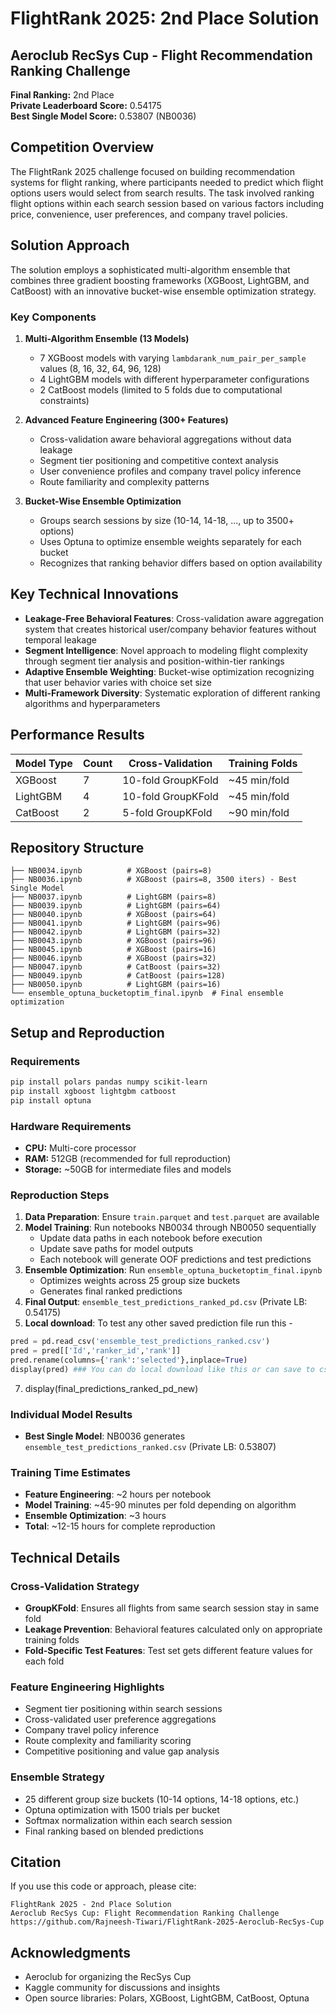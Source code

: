 # FlightRank 2025: 2nd Place Solution
## Aeroclub RecSys Cup - Flight Recommendation Ranking Challenge

**Final Ranking:** 2nd Place  
**Private Leaderboard Score:** 0.54175  
**Best Single Model Score:** 0.53807 (NB0036)

## Competition Overview

The FlightRank 2025 challenge focused on building recommendation systems for flight ranking, where participants needed to predict which flight options users would select from search results. The task involved ranking flight options within each search session based on various factors including price, convenience, user preferences, and company travel policies.

## Solution Approach

The solution employs a sophisticated multi-algorithm ensemble that combines three gradient boosting frameworks (XGBoost, LightGBM, and CatBoost) with an innovative bucket-wise ensemble optimization strategy.

### Key Components

1. **Multi-Algorithm Ensemble (13 Models)**
   - 7 XGBoost models with varying `lambdarank_num_pair_per_sample` values (8, 16, 32, 64, 96, 128)
   - 4 LightGBM models with different hyperparameter configurations  
   - 2 CatBoost models (limited to 5 folds due to computational constraints)

2. **Advanced Feature Engineering (300+ Features)**
   - Cross-validation aware behavioral aggregations without data leakage
   - Segment tier positioning and competitive context analysis
   - User convenience profiles and company travel policy inference
   - Route familiarity and complexity patterns

3. **Bucket-Wise Ensemble Optimization**
   - Groups search sessions by size (10-14, 14-18, ..., up to 3500+ options)
   - Uses Optuna to optimize ensemble weights separately for each bucket
   - Recognizes that ranking behavior differs based on option availability

## Key Technical Innovations

- **Leakage-Free Behavioral Features**: Cross-validation aware aggregation system that creates historical user/company behavior features without temporal leakage
- **Segment Intelligence**: Novel approach to modeling flight complexity through segment tier analysis and position-within-tier rankings
- **Adaptive Ensemble Weighting**: Bucket-wise optimization recognizing that user behavior varies with choice set size
- **Multi-Framework Diversity**: Systematic exploration of different ranking algorithms and hyperparameters

## Performance Results

| Model Type | Count | Cross-Validation | Training Folds |
|------------|-------|------------------|----------------|
| XGBoost | 7 | 10-fold GroupKFold | ~45 min/fold |
| LightGBM | 4 | 10-fold GroupKFold | ~45 min/fold |
| CatBoost | 2 | 5-fold GroupKFold | ~90 min/fold |


## Repository Structure

```
├── NB0034.ipynb          # XGBoost (pairs=8)
├── NB0036.ipynb          # XGBoost (pairs=8, 3500 iters) - Best Single Model
├── NB0037.ipynb          # LightGBM (pairs=8)
├── NB0039.ipynb          # LightGBM (pairs=64)
├── NB0040.ipynb          # XGBoost (pairs=64)
├── NB0041.ipynb          # LightGBM (pairs=96)
├── NB0042.ipynb          # LightGBM (pairs=32)
├── NB0043.ipynb          # XGBoost (pairs=96)
├── NB0045.ipynb          # XGBoost (pairs=16)
├── NB0046.ipynb          # XGBoost (pairs=32)
├── NB0047.ipynb          # CatBoost (pairs=32)
├── NB0049.ipynb          # CatBoost (pairs=128)
├── NB0050.ipynb          # LightGBM (pairs=16)
└── ensemble_optuna_bucketoptim_final.ipynb  # Final ensemble optimization
```

## Setup and Reproduction

### Requirements

```bash
pip install polars pandas numpy scikit-learn
pip install xgboost lightgbm catboost
pip install optuna
```

### Hardware Requirements

- **CPU:** Multi-core processor
- **RAM:** 512GB (recommended for full reproduction)
- **Storage:** ~50GB for intermediate files and models

### Reproduction Steps

1. **Data Preparation**: Ensure `train.parquet` and `test.parquet` are available
2. **Model Training**: Run notebooks NB0034 through NB0050 sequentially
   - Update data paths in each notebook before execution
   - Update save paths for model outputs
   - Each notebook will generate OOF predictions and test predictions
3. **Ensemble Optimization**: Run `ensemble_optuna_bucketoptim_final.ipynb`
   - Optimizes weights across 25 group size buckets
   - Generates final ranked predictions
4. **Final Output**: `ensemble_test_predictions_ranked_pd.csv` (Private LB: 0.54175)
5. **Local download**: To test any other saved prediction file run this -

```python
pred = pd.read_csv('ensemble_test_predictions_ranked.csv')
pred = pred[['Id','ranker_id','rank']]
pred.rename(columns={'rank':'selected'},inplace=True)
display(pred) ### You can do local download like this or can save to csv
```

7.   display(final_predictions_ranked_pd_new)
### Individual Model Results

- **Best Single Model**: NB0036 generates `ensemble_test_predictions_ranked.csv` (Private LB: 0.53807)

### Training Time Estimates

- **Feature Engineering**: ~2 hours per notebook
- **Model Training**: ~45-90 minutes per fold depending on algorithm
- **Ensemble Optimization**: ~3 hours
- **Total**: ~12-15 hours for complete reproduction

## Technical Details

### Cross-Validation Strategy
- **GroupKFold**: Ensures all flights from same search session stay in same fold
- **Leakage Prevention**: Behavioral features calculated only on appropriate training folds
- **Fold-Specific Test Features**: Test set gets different feature values for each fold

### Feature Engineering Highlights
- Segment tier positioning within search sessions
- Cross-validated user preference aggregations
- Company travel policy inference
- Route complexity and familiarity scoring
- Competitive positioning and value gap analysis

### Ensemble Strategy
- 25 different group size buckets (10-14 options, 14-18 options, etc.)
- Optuna optimization with 1500 trials per bucket
- Softmax normalization within each search session
- Final ranking based on blended predictions

## Citation

If you use this code or approach, please cite:

```
FlightRank 2025 - 2nd Place Solution
Aeroclub RecSys Cup: Flight Recommendation Ranking Challenge
https://github.com/Rajneesh-Tiwari/FlightRank-2025-Aeroclub-RecSys-Cup
```

## Acknowledgments

- Aeroclub for organizing the RecSys Cup
- Kaggle community for discussions and insights
- Open source libraries: Polars, XGBoost, LightGBM, CatBoost, Optuna
